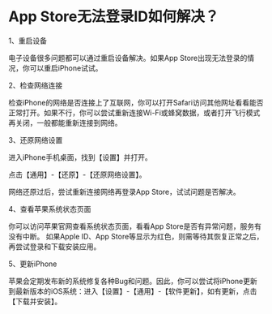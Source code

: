 # App Store无法登录ID如何解决？

1、重启设备

电子设备很多问题都可以通过重启设备解决。如果App Store出现无法登录的情况，你可以重启iPhone试试。

2、检查网络连接

检查iPhone的网络是否连接上了互联网，你可以打开Safari访问其他网址看看能否正常打开。如果不行，你可以尝试重新连接Wi-Fi或蜂窝数据，或者打开飞行模式再关闭，一般都能重新连接到网络。

3、还原网络设置

进入iPhone手机桌面，找到【设置】并打开。

点击【通用】-【还原】-【还原网络设置】。

网络还原过后，尝试重新连接网络再登录App Store，试试问题是否解决。

4、查看苹果系统状态页面

你可以访问苹果官网查看系统状态页面，看看App Store是否有异常问题，服务有没有中断。 如果Apple ID、App Store等显示为红色，则需等待其恢复正常之后，再尝试登录和下载安装应用。

5、更新iPhone

苹果会定期发布新的系统修复各种Bug和问题。因此，你可以尝试将iPhone更新到最新版本的iOS系统：进入【设置】-【通用】-【软件更新】，如有更新，点击【下载并安装】。
